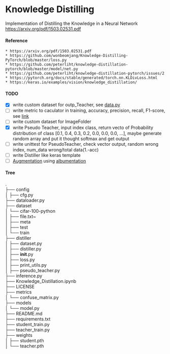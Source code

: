 # Knowledge Distilling
Implementation of Distilling the Knowledge in a Neural Network https://arxiv.org/pdf/1503.02531.pdf

#### Reference
    * https://arxiv.org/pdf/1503.02531.pdf
    * https://github.com/wonbeomjang/Knowledge-Distilling-PyTorch/blob/master/loss.py
    * https://github.com/peterliht/knowledge-distillation-pytorch/blob/master/model/net.py
    * https://github.com/peterliht/knowledge-distillation-pytorch/issues/2
    * https://pytorch.org/docs/stable/generated/torch.nn.KLDivLoss.html
    * https://keras.io/examples/vision/knowledge_distillation/


#### TODO
- [x] write custom dataset for outp_Teacher, see [data.py](https://github.com/watson21/Knowledge-Distillation/blob/main/data.py#L74)
- [ ] write metric to caculator in training, accuracy, precision, recall, F1-score, see [link](https://machinelearningcoban.com/2017/08/31/evaluation/)
- [ ] write custom dataset for ImageFolder
- [x] write Pseudo Teacher, input index class, return vecto of Probability distribution of class [0.1, 0.4, 0.3, 0.2, 0.0, 0.0, 0.0, ...], maybe generate random array and put it thought softmax and get output
- [ ] write unittest for PseudoTeacher, check vector output, random wrong index, num_data wrong/total data(1.-acc)
- [ ] write Distiller like keras template
- [ ] [Augmentation](https://journalofbigdata.springeropen.com/articles/10.1186/s40537-019-0197-0) using [albumentation](https://albumentations.ai/)
#### Tree   
.   
├── config   
│   ├── cfg.py   
├── dataloader.py   
├── dataset   
│   └── cifar-100-python   
│       ├── file.txt~   
│       ├── meta   
│       ├── test   
│       └── train   
├── distiller   
│   ├── dataset.py   
│   ├── distiller.py   
│   ├── __init__.py   
│   ├── loss.py    
│   ├── print_utils.py   
│   ├── pseudo_teacher.py   
├── inference.py   
├── Knowledge_Distillation.ipynb   
├── LICENSE   
├── metrics   
│   └── confuse_matrix.py   
├── models   
│   └── model.py   
├── README.md   
├── requirements.txt   
├── student_train.py   
├── teacher_train.py   
├── weights   
│   ├── student.pth   
│   └── teacher.pth

